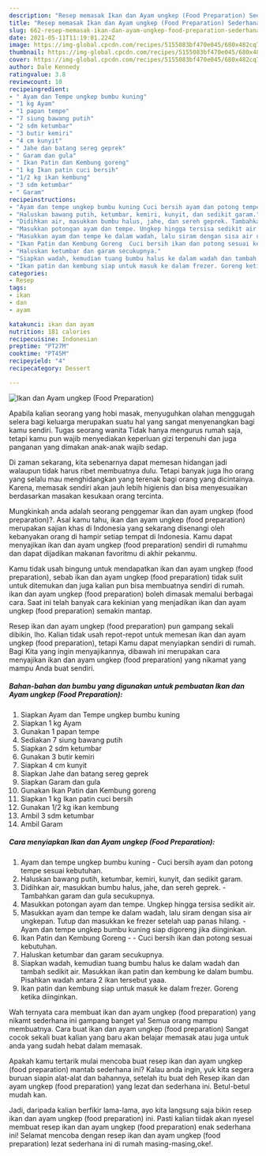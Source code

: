 ```yaml
---
description: "Resep memasak Ikan dan Ayam ungkep (Food Preparation) Sederhana Untuk Jualan"
title: "Resep memasak Ikan dan Ayam ungkep (Food Preparation) Sederhana Untuk Jualan"
slug: 662-resep-memasak-ikan-dan-ayam-ungkep-food-preparation-sederhana-untuk-jualan
date: 2021-05-11T11:19:01.224Z
image: https://img-global.cpcdn.com/recipes/5155083bf470e045/680x482cq70/ikan-dan-ayam-ungkep-food-preparation-foto-resep-utama.jpg
thumbnail: https://img-global.cpcdn.com/recipes/5155083bf470e045/680x482cq70/ikan-dan-ayam-ungkep-food-preparation-foto-resep-utama.jpg
cover: https://img-global.cpcdn.com/recipes/5155083bf470e045/680x482cq70/ikan-dan-ayam-ungkep-food-preparation-foto-resep-utama.jpg
author: Dale Kennedy
ratingvalue: 3.8
reviewcount: 10
recipeingredient:
- " Ayam dan Tempe ungkep bumbu kuning"
- "1 kg Ayam"
- "1 papan tempe"
- "7 siung bawang putih"
- "2 sdm ketumbar"
- "3 butir kemiri"
- "4 cm kunyit"
- " Jahe dan batang sereg geprek"
- " Garam dan gula"
- " Ikan Patin dan Kembung goreng"
- "1 kg Ikan patin cuci bersih"
- "1/2 kg ikan kembung"
- "3 sdm ketumbar"
- " Garam"
recipeinstructions:
- "Ayam dan tempe ungkep bumbu kuning Cuci bersih ayam dan potong tempe sesuai kebutuhan."
- "Haluskan bawang putih, ketumbar, kemiri, kunyit, dan sedikit garam."
- "Didihkan air, masukkan bumbu halus, jahe, dan sereh geprek. Tambahkan garam dan gula secukupnya."
- "Masukkan potongan ayam dan tempe. Ungkep hingga tersisa sedikit air."
- "Masukkan ayam dan tempe ke dalam wadah, lalu siram dengan sisa air ungkepan. Tutup dan masukkan ke frezer setelah uap panas hilang.  Ayam dan tempe ungkep bumbu kuning siap digoreng jika diinginkan."
- "Ikan Patin dan Kembung Goreng  Cuci bersih ikan dan potong sesuai kebutuhan."
- "Haluskan ketumbar dan garam secukupnya."
- "Siapkan wadah, kemudian tuang bumbu halus ke dalam wadah dan tambah sedikit air. Masukkan ikan patin dan kembung ke dalam bumbu. Pisahkan wadah antara 2 ikan tersebut yaaa."
- "Ikan patin dan kembung siap untuk masuk ke dalam frezer. Goreng ketika diinginkan."
categories:
- Resep
tags:
- ikan
- dan
- ayam

katakunci: ikan dan ayam 
nutrition: 181 calories
recipecuisine: Indonesian
preptime: "PT27M"
cooktime: "PT45M"
recipeyield: "4"
recipecategory: Dessert

---
```



![Ikan dan Ayam ungkep (Food Preparation)](https://img-global.cpcdn.com/recipes/5155083bf470e045/680x482cq70/ikan-dan-ayam-ungkep-food-preparation-foto-resep-utama.jpg)

Apabila kalian seorang yang hobi masak, menyuguhkan olahan menggugah selera bagi keluarga merupakan suatu hal yang sangat menyenangkan bagi kamu sendiri. Tugas seorang  wanita Tidak hanya mengurus rumah saja, tetapi kamu pun wajib menyediakan keperluan gizi terpenuhi dan juga panganan yang dimakan anak-anak wajib sedap.

Di zaman  sekarang, kita sebenarnya dapat memesan hidangan jadi walaupun tidak harus ribet membuatnya dulu. Tetapi banyak juga lho orang yang selalu mau menghidangkan yang terenak bagi orang yang dicintainya. Karena, memasak sendiri akan jauh lebih higienis dan bisa menyesuaikan berdasarkan masakan kesukaan orang tercinta. 



Mungkinkah anda adalah seorang penggemar ikan dan ayam ungkep (food preparation)?. Asal kamu tahu, ikan dan ayam ungkep (food preparation) merupakan sajian khas di Indonesia yang sekarang disenangi oleh kebanyakan orang di hampir setiap tempat di Indonesia. Kamu dapat menyajikan ikan dan ayam ungkep (food preparation) sendiri di rumahmu dan dapat dijadikan makanan favoritmu di akhir pekanmu.

Kamu tidak usah bingung untuk mendapatkan ikan dan ayam ungkep (food preparation), sebab ikan dan ayam ungkep (food preparation) tidak sulit untuk ditemukan dan juga kalian pun bisa membuatnya sendiri di rumah. ikan dan ayam ungkep (food preparation) boleh dimasak memalui berbagai cara. Saat ini telah banyak cara kekinian yang menjadikan ikan dan ayam ungkep (food preparation) semakin mantap.

Resep ikan dan ayam ungkep (food preparation) pun gampang sekali dibikin, lho. Kalian tidak usah repot-repot untuk memesan ikan dan ayam ungkep (food preparation), tetapi Kamu dapat menyiapkan sendiri di rumah. Bagi Kita yang ingin menyajikannya, dibawah ini merupakan cara menyajikan ikan dan ayam ungkep (food preparation) yang nikamat yang mampu Anda buat sendiri.

<!--inarticleads1-->

##### Bahan-bahan dan bumbu yang digunakan untuk pembuatan Ikan dan Ayam ungkep (Food Preparation):

1. Siapkan  Ayam dan Tempe ungkep bumbu kuning
1. Siapkan 1 kg Ayam
1. Gunakan 1 papan tempe
1. Sediakan 7 siung bawang putih
1. Siapkan 2 sdm ketumbar
1. Gunakan 3 butir kemiri
1. Siapkan 4 cm kunyit
1. Siapkan  Jahe dan batang sereg geprek
1. Siapkan  Garam dan gula
1. Gunakan  Ikan Patin dan Kembung goreng
1. Siapkan 1 kg Ikan patin cuci bersih
1. Gunakan 1/2 kg ikan kembung
1. Ambil 3 sdm ketumbar
1. Ambil  Garam




<!--inarticleads2-->

##### Cara menyiapkan Ikan dan Ayam ungkep (Food Preparation):

1. Ayam dan tempe ungkep bumbu kuning - Cuci bersih ayam dan potong tempe sesuai kebutuhan.
1. Haluskan bawang putih, ketumbar, kemiri, kunyit, dan sedikit garam.
1. Didihkan air, masukkan bumbu halus, jahe, dan sereh geprek. - Tambahkan garam dan gula secukupnya.
1. Masukkan potongan ayam dan tempe. Ungkep hingga tersisa sedikit air.
1. Masukkan ayam dan tempe ke dalam wadah, lalu siram dengan sisa air ungkepan. Tutup dan masukkan ke frezer setelah uap panas hilang.  - Ayam dan tempe ungkep bumbu kuning siap digoreng jika diinginkan.
1. Ikan Patin dan Kembung Goreng -  - Cuci bersih ikan dan potong sesuai kebutuhan.
1. Haluskan ketumbar dan garam secukupnya.
1. Siapkan wadah, kemudian tuang bumbu halus ke dalam wadah dan tambah sedikit air. Masukkan ikan patin dan kembung ke dalam bumbu. Pisahkan wadah antara 2 ikan tersebut yaaa.
1. Ikan patin dan kembung siap untuk masuk ke dalam frezer. Goreng ketika diinginkan.




Wah ternyata cara membuat ikan dan ayam ungkep (food preparation) yang nikamt sederhana ini gampang banget ya! Semua orang mampu membuatnya. Cara buat ikan dan ayam ungkep (food preparation) Sangat cocok sekali buat kalian yang baru akan belajar memasak atau juga untuk anda yang sudah hebat dalam memasak.

Apakah kamu tertarik mulai mencoba buat resep ikan dan ayam ungkep (food preparation) mantab sederhana ini? Kalau anda ingin, yuk kita segera buruan siapin alat-alat dan bahannya, setelah itu buat deh Resep ikan dan ayam ungkep (food preparation) yang lezat dan sederhana ini. Betul-betul mudah kan. 

Jadi, daripada kalian berfikir lama-lama, ayo kita langsung saja bikin resep ikan dan ayam ungkep (food preparation) ini. Pasti kalian tiidak akan nyesel membuat resep ikan dan ayam ungkep (food preparation) enak sederhana ini! Selamat mencoba dengan resep ikan dan ayam ungkep (food preparation) lezat sederhana ini di rumah masing-masing,oke!.

